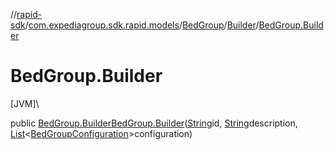 //[rapid-sdk](../../../../index.md)/[com.expediagroup.sdk.rapid.models](../../index.md)/[BedGroup](../index.md)/[Builder](index.md)/[BedGroup.Builder](-bed-group.-builder.md)

# BedGroup.Builder

[JVM]\

public [BedGroup.Builder](index.md)[BedGroup.Builder](-bed-group.-builder.md)([String](https://docs.oracle.com/javase/8/docs/api/java/lang/String.html)id, [String](https://docs.oracle.com/javase/8/docs/api/java/lang/String.html)description, [List](https://docs.oracle.com/javase/8/docs/api/java/util/List.html)&lt;[BedGroupConfiguration](../../-bed-group-configuration/index.md)&gt;configuration)

